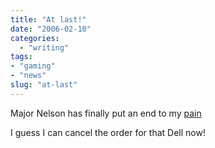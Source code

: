 ```yaml
---
title: "At last!"
date: "2006-02-10"
categories: 
  - "writing"
tags:
- "gaming"
- "news"
slug: "at-last"
---
```


Major Nelson has finally put an end to my [pain][1]

I guess I can cancel the order for that Dell now!

[1]:	https://www.majornelson.com/2006/02/09/stream-media-from-your-mac-to-your-xbox-360/